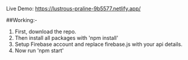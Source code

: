 Live Demo: https://lustrous-praline-9b5577.netlify.app/

##Working:-
1. First, download the repo.
2. Then install all packages with 'npm install'
3. Setup Firebase account and replace firebase.js with your api details.
4. Now run 'npm start'
